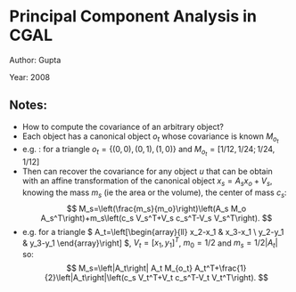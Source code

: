 # Principal Component Analysis in CGAL

Author: Gupta

Year: 2008

Notes:
---
* How to compute the covariance of an arbitrary object?
* Each object has a canonical object $o_t$ whose covariance is known $M_{o_t}$
* e.g. : for a triangle $o_t = \{(0,0), (0,1), (1,0) \}$ and $M_{o_t} = [1/12, 1/24; 1/24, 1/12]$
* Then can recover the covariance for any object $u$ that can be obtain with an affine transformation of the canonical object $x_s = A_sx_o + V_s$, knowing the mass $m_s$ (ie the area or the volume), the center of mass $c_s$:
$$
M_s=\left(\frac{m_s}{m_o}\right)\left(A_s M_o A_s^T\right)+m_s\left(c_s V_s^T+V_s c_s^T-V_s V_s^T\right).
$$
* e.g. for a triangle  $
A_t=\left[\begin{array}{ll}
x_2-x_1 & x_3-x_1 \\
y_2-y_1 & y_3-y_1
\end{array}\right]
$, $V_t = [x_1, y_1 ]^T$, $m_0 = 1/2$ and $m_s = 1/2 |A_t|$ so:
$$
M_s=\left|A_t\right| A_t M_{o_t} A_t^T+\frac{1}{2}\left|A_t\right|\left(c_s V_t^T+V_t c_s^T-V_t V_t^T\right).
$$